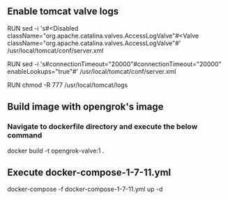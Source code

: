 ## Enable tomcat valve logs

RUN sed -i 's#<Disabled className="org.apache.catalina.valves.AccessLogValve"#<Valve className="org.apache.catalina.valves.AccessLogValve"#' /usr/local/tomcat/conf/server.xml

RUN sed -i 's#connectionTimeout="20000"#connectionTimeout="20000" enableLookups="true"#' /usr/local/tomcat/conf/server.xml

RUN chmod -R 777 /usr/local/tomcat/logs


## Build image with opengrok's image
### Navigate to dockerfile directory and execute the below command

docker build -t opengrok-valve:1 .


## Execute docker-compose-1-7-11.yml

docker-compose -f docker-compose-1-7-11.yml up -d
